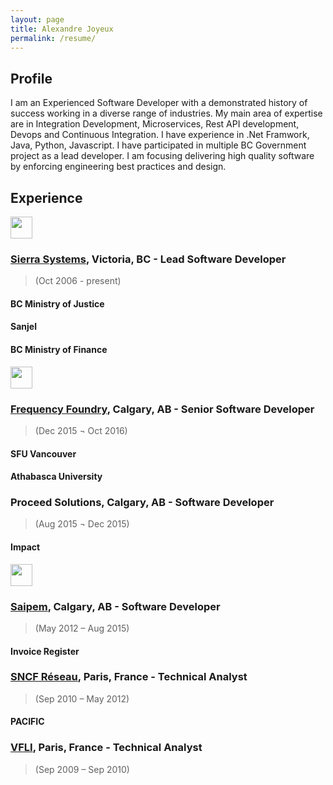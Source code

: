 ```yaml
---
layout: page
title: Alexandre Joyeux
permalink: /resume/
---
```


## Profile

I am an Experienced Software Developer with a demonstrated history of success working in a diverse range of industries. My main area of expertise are in Integration Development, Microservices, Rest API development, Devops and Continuous Integration. I have experience in .Net Framwork, Java, Python, Javascript. I have participated in multiple BC Government project as a lead developer. I am focusing delivering high quality software by enforcing engineering best practices and design.

## Experience

<img src="https://www.sierrasystems.com/wp-content/uploads/Sierra-Systems-NTT-Company-Logo.png"  height="35"   />

### [Sierra Systems](https://www.sierrasystems.com), Victoria, BC - Lead Software Developer

> (Oct 2006 - present)

#### BC Ministry of Justice

#### Sanjel

#### BC Ministry of Finance

<img src="http://frequencyfoundry.ca/wordpress/wp-content/themes/frequencyfoundary/images/logo_red.png"  height="35"   />

### [Frequency Foundry](http://frequencyfoundry.ca), Calgary, AB - Senior Software Developer

> (Dec 2015 ¬ Oct 2016)

#### SFU Vancouver

#### Athabasca University

### Proceed Solutions, Calgary, AB - Software Developer

> (Aug 2015 ¬ Dec 2015)

#### Impact

<img src="https://www.nicepng.com/png/full/164-1644460_saipem-logo-engineering-oil-and-gas-logo-saipem.png"  height="35"   />

### [Saipem](https://www.saipem.com/en), Calgary, AB - Software Developer

> (May 2012 – Aug 2015)

#### Invoice Register

### [SNCF Réseau](https://www.sncf-reseau.com/en), Paris, France - Technical Analyst

> (Sep 2010 – May 2012)

#### PACIFIC

### [VFLI](https://www.vfli.fr/en), Paris, France - Technical Analyst 

> (Sep 2009 – Sep 2010)